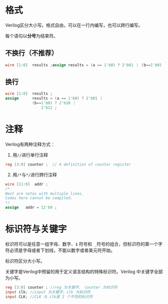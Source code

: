 # 格式

Verilog区分大小写。格式自由，可以在一行内编写，也可以跨行编写。

每个语句以**分号**为结束符。

## 不换行（不推荐）

```Verilog
wire [1:0]  results ;assign results = (a == 1'b0) ? 2'b01 ： (b==1'b0) ? 2'b10 ： 2'b11 ;
```

## 换行

```Verilog
wire [1:0]  results ;
assign      results = (a == 1'b0) ? 2'b01 ：
            (b==1'b0) ? 2'b10 ：
                2'b11 ;
```
# 注释

Verilog有两种注释方式：

1. 用`//`进行单行注释

```Verilog
reg [3:0] counter ;  // A definition of counter register
```

2. 用`/*`与`*/`进行跨行注释

```Verilog
wire [11:0]  addr ;
/* 
Next are notes with multiple lines.
Codes here cannot be compiled.
*/
assign   addr = 12'b0 ;
```

# 标识符与关键字

标识符可以是任意一组字母、数字、`$` 符号和` _`符号的组合，但标识符的第一个字符必须是字母或者下划线，不能以数字或者美元符开始。

标识符区分大小写。

关键字是Verilog中预留的用于定义语言结构的特殊标识符。Verilog 中关键字全部为小写。

```Verilog
reg [3:0] counter ; //reg 为关键字， counter 为标识符
input clk; //input 为关键字，clk 为标识符
input CLK; //CLK 与 clk是 2 个不同的标识符
```

